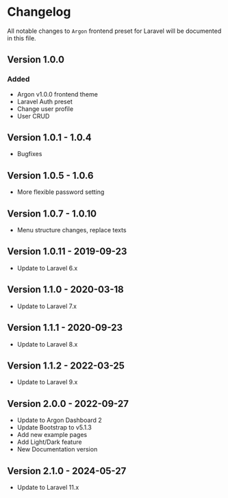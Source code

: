 # Changelog

All notable changes to `Argon` frontend preset for Laravel will be documented in this file.

## Version 1.0.0

### Added
- Argon v1.0.0 frontend theme
- Laravel Auth preset
- Change user profile
- User CRUD

## Version 1.0.1 - 1.0.4 
  - Bugfixes

## Version 1.0.5 - 1.0.6
  - More flexible password setting

## Version 1.0.7 - 1.0.10
  - Menu structure changes, replace texts
  
## Version 1.0.11 - 2019-09-23
  - Update to Laravel 6.x  
  
## Version 1.1.0 - 2020-03-18
  - Update to Laravel 7.x
  
## Version 1.1.1 - 2020-09-23
  - Update to Laravel 8.x

## Version 1.1.2 - 2022-03-25
  - Update to Laravel 9.x

## Version 2.0.0 - 2022-09-27
  - Update to Argon Dashboard 2
  - Update Bootstrap to v5.1.3
  - Add new example pages
  - Add Light/Dark feature
  - New Documentation version

## Version 2.1.0 - 2024-05-27
  - Update to Laravel 11.x
